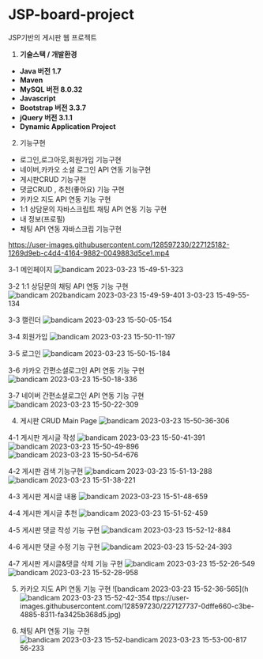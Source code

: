 # JSP-board-project
JSP기반의 게시판 웹 프로젝트 

1. **기술스택 / 개발환경**
- **Java 버전 1.7**
- **Maven**
- **MySQL 버전 8.0.32**
- **Javascript**
- **Bootstrap 버전 3.3.7**
- **jQuery 버전 3.1.1**
- **Dynamic Application Project**

2. 기능구현
- 로그인,로그아웃,회원가입 기능구현 
- 네이버,카카오 소셜 로그인 API 연동 기능구현 
- 게시판CRUD 기능구현
- 댓글CRUD , 추천(좋아요) 기능 구현 
- 카카오 지도 API 연동 기능 구현 
- 1:1 상담문의 자바스크립트 채팅 API 연동 기능 구현 
- 내 정보(프로필) 
- 채팅 API 연동 자바스크립 기능구현 




https://user-images.githubusercontent.com/128597230/227125182-1269d9eb-c4d4-4164-9882-0049883d5ce1.mp4



3-1 메인페이지 
![bandicam 2023-03-23 15-49-51-323](https://user-images.githubusercontent.com/128597230/227126070-6a5ca7a3-f5ae-4094-a557-4d5e4b8590b7.jpg)

3-2 1:1 상담문의 채팅 API 연동 기능 구현 
![bandicam 202![bandicam 2023-03-23 15-49-59-401](https://user-images.githubusercontent.com/128597230/227126258-966b6272-7e67-4bfe-b230-0bbbcf842331.jpg)
3-03-23 15-49-55-134](https://user-images.githubusercontent.com/128597230/227126236-fb278948-0255-4be6-bb9e-885d434ccf08.jpg)

3-3 캘린더 
![bandicam 2023-03-23 15-50-05-154](https://user-images.githubusercontent.com/128597230/227126351-2e4c169b-ece5-4ace-af18-7699725cf20c.jpg)

3-4 회원가입
![bandicam 2023-03-23 15-50-11-197](https://user-images.githubusercontent.com/128597230/227126414-c4db577f-e62e-48d3-b074-c2a3503c095d.jpg)
 
3-5 로그인
![bandicam 2023-03-23 15-50-15-184](https://user-images.githubusercontent.com/128597230/227126502-df4cb3f2-3e4e-454c-8a19-3e07c6956cd0.jpg)

3-6 카카오 간편소셜로그인 API 연동 기능 구현
![bandicam 2023-03-23 15-50-18-336](https://user-images.githubusercontent.com/128597230/227126571-738ed7f1-3c4b-4831-b426-c5ab9182a93c.jpg)

3-7 네이버 간편소셜로그인 API 연동 기능 구현
![bandicam 2023-03-23 15-50-22-309](https://user-images.githubusercontent.com/128597230/227126690-f69bc03f-7fec-45be-b428-a934f51bd697.jpg)



4. 게시판 CRUD Main Page
![bandicam 2023-03-23 15-50-36-306](https://user-images.githubusercontent.com/128597230/227126863-9b1ea911-a7e8-43e9-bd69-68025b0f1a45.jpg)

4-1 게시판 게시글 작성
![bandicam 2023-03-23 15-50-41-391](https://user-images.githubusercontent.com/128597230/227126923-ccee069e-9a6d-4057-97b9-8b9e19aae0c2.jpg)
![bandicam 2023-03-23 15-50-49-896](https://user-images.githubusercontent.com/128597230/227126987-f11db869-43ae-492f-bda8-fec12696a181.jpg)
![bandicam 2023-03-23 15-50-54-676](https://user-images.githubusercontent.com/128597230/227127041-812501be-f46c-40e6-9b75-174725ece5c0.jpg)

4-2 게시판 검색 기능구현
![bandicam 2023-03-23 15-51-13-288](https://user-images.githubusercontent.com/128597230/227127124-816892a4-e404-4763-bc5f-01da3ad6bf40.jpg)
![bandicam 2023-03-23 15-51-38-221](https://user-images.githubusercontent.com/128597230/227127137-dc14fe39-70b8-4e83-9795-4b3f56220d6e.jpg)

4-3 게시판 게시글 내용
![bandicam 2023-03-23 15-51-48-659](https://user-images.githubusercontent.com/128597230/227127254-c2c43185-1180-40dc-a28f-501e6637262a.jpg)

4-4 게시판 게시글 추천
![bandicam 2023-03-23 15-51-52-459](https://user-images.githubusercontent.com/128597230/227127356-8f50b1e1-30c7-4fbb-9afe-3d8b2e29a939.jpg)

4-5 게시판 댓글 작성 기능 구현
![bandicam 2023-03-23 15-52-12-884](https://user-images.githubusercontent.com/128597230/227127425-ce5eee88-ef1e-4446-9cd7-308549c1c669.jpg)

4-6 게시판 댓글 수정 기능 구현
![bandicam 2023-03-23 15-52-24-393](https://user-images.githubusercontent.com/128597230/227127527-dbb5ed64-53ba-492a-9e97-195c70ee20e6.jpg)

4-7 게시판 게시글&댓글 삭제 기능 구현
![bandicam 2023-03-23 15-52-26-549](https://user-images.githubusercontent.com/128597230/227127652-5c0bdbc5-0c3a-427a-9bb0-33cefeadef0c.jpg)
![bandicam 2023-03-23 15-52-28-958](https://user-images.githubusercontent.com/128597230/227127655-364622e9-8ef9-46be-91a9-fecfd4ebda49.jpg)

5. 카카오 지도 API 연동 기능 구현 
![bandicam 2023-03-23 15-52-36-565](h![bandicam 2023-03-23 15-52-42-354](https://user-images.githubusercontent.com/128597230/227127753-996cf0a3-d80f-4ba5-ae70-42bccba6d3b4.jpg)
ttps://user-images.githubusercontent.com/128597230/227127737-0dffe660-c3be-4885-8311-fa3425b368d5.jpg)

6. 채팅 API 연동 기능 구현 
![bandicam 2023-03-23 15-52-![bandicam 2023-03-23 15-53-00-817](https://user-images.githubusercontent.com/128597230/227127842-afc46114-af36-4ae6-adb3-93f833a4b752.jpg)
56-233](https://user-images.githubusercontent.com/128597230/227127837-9cabc235-b6e7-4fcb-b733-d77b8cbb0f02.jpg)
